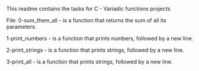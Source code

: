 This readme contains the tasks for C - Variadic functions projects

File: 0-sum_them_all - is a function that returns the sum of all its parameters.

1-print_numbers - is a function that prints numbers, followed by a new line.

2-print_strings - is  a function that prints strings, followed by a new line.

3-print_all - is a function that prints strings, followed by a new line.

